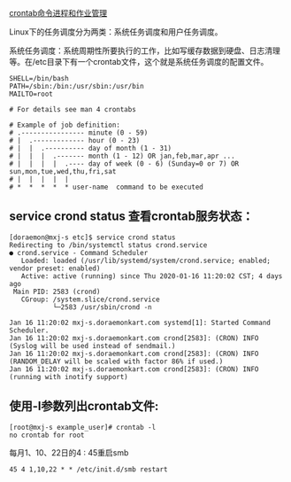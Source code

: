 [crontab命令进程和作业管理](https://man.linuxde.net/crontab)

Linux下的任务调度分为两类：系统任务调度和用户任务调度。

系统任务调度：系统周期性所要执行的工作，比如写缓存数据到硬盘、日志清理等。在/etc目录下有一个crontab文件，这个就是系统任务调度的配置文件。

```
SHELL=/bin/bash
PATH=/sbin:/bin:/usr/sbin:/usr/bin
MAILTO=root

# For details see man 4 crontabs

# Example of job definition:
# .---------------- minute (0 - 59)
# |  .------------- hour (0 - 23)
# |  |  .---------- day of month (1 - 31)
# |  |  |  .------- month (1 - 12) OR jan,feb,mar,apr ...
# |  |  |  |  .---- day of week (0 - 6) (Sunday=0 or 7) OR sun,mon,tue,wed,thu,fri,sat
# |  |  |  |  |
# *  *  *  *  * user-name  command to be executed
```

## service crond status 查看crontab服务状态：
```
[doraemon@mxj-s etc]$ service crond status
Redirecting to /bin/systemctl status crond.service
● crond.service - Command Scheduler
   Loaded: loaded (/usr/lib/systemd/system/crond.service; enabled; vendor preset: enabled)
   Active: active (running) since Thu 2020-01-16 11:20:02 CST; 4 days ago
 Main PID: 2583 (crond)
   CGroup: /system.slice/crond.service
           └─2583 /usr/sbin/crond -n

Jan 16 11:20:02 mxj-s.doraemonkart.com systemd[1]: Started Command Scheduler.
Jan 16 11:20:02 mxj-s.doraemonkart.com crond[2583]: (CRON) INFO (Syslog will be used instead of sendmail.)
Jan 16 11:20:02 mxj-s.doraemonkart.com crond[2583]: (CRON) INFO (RANDOM_DELAY will be scaled with factor 86% if used.)
Jan 16 11:20:02 mxj-s.doraemonkart.com crond[2583]: (CRON) INFO (running with inotify support)
```

## 使用-l参数列出crontab文件:
```
[root@mxj-s example_user]# crontab -l
no crontab for root
```

每月1、10、22日的4 : 45重启smb 
```
45 4 1,10,22 * * /etc/init.d/smb restart
```
